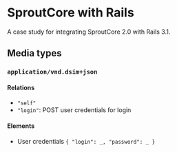 # SproutCore with Rails

A case study for integrating SproutCore 2.0 with Rails 3.1.

## Media types

### `application/vnd.dsim+json`

#### Relations

* `"self"`
* `"login"`: POST user credentials for login

#### Elements

* User credentials `{ "login": _, "password": _ }`


